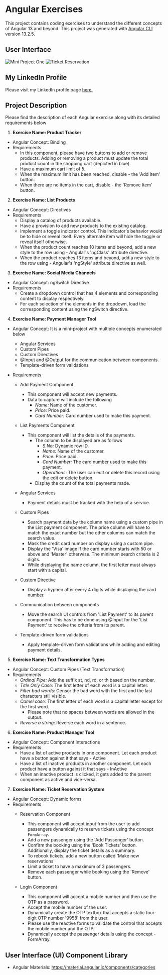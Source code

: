 
# Angular Exercises

This project contains coding exercises to understand the different concepts of Angular 13 and beyond.
This project was generated with [Angular CLI](https://github.com/angular/angular-cli) version 13.2.5.

## User Interface
![Mini Project One](/src/assets/images/UserInterface_MiniProject_One.png)
![Ticket Reservation](/src/assets/images/UserInterface_Ticket_Reservation.png)

## My LinkedIn Profile
Please visit my LinkedIn profile page [here.](https://www.linkedin.com/in/karthiksreenivasan/)

## Project Description
Please find the description of each Angular exercise along with its detailed requirements below

1. **Exercise Name: Product Tracker**
  - Angular Concept: Binding
  - Requirements
    - In this component, please have two buttons to add or remove products. Adding or removing a product must update the total product count in the shopping cart (depicted in blue).
    - Have a maximum cart limit of 5.
    - When the maximum limit has been reached, disable - the 'Add Item' button.
    - When there are no items in the cart, disable - the 'Remove Item' button.
    
2. **Exercise Name: List Products**
  - Angular Concept: Directives
  - Requirements
    - Display a catalog of products available.
    - Have a provision to add new products to the existing catalog.
    - Implement a toggle indicator control. This indicator's behavior would be to hide or reveal itself. Every alternate item will hide the toggle or reveal itself otherwise.
    - When the product count reaches 10 items and beyond, add a new style to the row using - Angular's 'ngClass' attribute directive.
    - When the product reaches 13 items and beyond, add a new style to the row using - Angular's 'ngStyle' attribute directive as well.
   
3. **Exercise Name: Social Media Channels**
  - Angular Concept: ngSwitch Directive
  - Requirements
    - Create a dropdown control that has 4 elements and corresponding content to display respectively.
    - For each selection of the elements in the dropdown, load the corresponding content using the ngSwitch directive.

4. **Exercise Name: Payment Manager Tool**
  - Angular Concept: It is a mini-project with multiple concepts enumerated below
    - Angular Services
    - Custom Pipes
    - Custom Directives
    - @Input and @Output for the communication between components.
    - Template-driven form validations

  - Requirements
    - Add Payment Component
      - This component will accept new payments.
      -  Data to capture will include the following
         - *Name:* Name of the customer.
         - *Price:* Price paid.
         - *Card Number:* Card number used to make this payment.

    - List Payments Component
      - This component will list the details of the payments.
        - The column to be displayed are as follows
          - *S.No:* Dynamic row ID.
          - *Name:* Name of the customer.
          - *Price:* Price paid.
          - *Card Number:* The card number used to make this payment.
          - *Operations:* The user can edit or delete this record using the edit or delete button.
        - Display the count of the total payments made.

    - Angular Services
      - Payment details must be tracked with the help of a service.

    - Custom Pipes
      - Search payment data by the column name using a custom pipe in the List payment component. The price column will have to match the exact number but the other columns can match the search value.
      - Mask the credit card number on display using a custom pipe.
      - Display the 'Visa' image if the card number starts with 50 or above and 'Master' otherwise. The minimum search criteria is 2 digits.
      - While displaying the name column, the first letter must always start with a capital.

    - Custom Directive
      - Display a hyphen after every 4 digits while displaying the card number.

    - Communication between components
      - Move the search UI controls from 'List Payment' to its parent component. This has to be done using @Input for the 'List Payment' to receive the criteria from its parent.

    - Template-driven form validations
      - Apply template-driven form validations while adding and editing payment details.
    
5. **Exercise Name: Text Transformation Types**
  - Angular Concept: Custom Pipes (Text Transformation)
  - Requirements
    - *Ordinal Pipe:* Add the suffix st, nd, rd, or th based on the number.
    - *Title Only Case:* The first letter of each word is a capital letter.
    - *Filter bad words:* Censor the bad word with the first and the last characters still visible.
    - *Camel case:* The first letter of each word is a capital letter except for the first word.
      - Please note that no spaces between words are allowed in the output.
    - *Reverse a string:* Reverse each word in a sentence.
 
6. **Exercise Name: Product Manager Tool**
  - Angular Concept: Component Interactions
  - Requirements
    - Have a list of active products in one component. Let each product have a button against it that says - Active
    - Have a list of inactive products in another component. Let each product have a button against it that says - InActive
    - When an inactive product is clicked, it gets added to the parent component as active and vice-versa.

7. **Exercise Name: Ticket Reservation System**
  - Angular Concept: Dynamic forms
  - Requirements
    - Reservation Component
      - This component will accept input from the user to add passengers dynamically to reserve tickets using the concept `FormArray`.
      - Add a new passenger using the 'Add Passenger' button.
      - Confirm the booking using the 'Book Tickets' button. Additionally, display the ticket details as a summary.
      - To rebook tickets, add a new button called 'Make new reservations'
      - Limit a ticket to have a maximum of 3 passengers.
      - Remove each passenger while booking using the 'Remove' button.

    - Login Component
      - This component will accept a mobile number and then use the OTP as a password.
      - Accept the mobile number of the user.
      - Dynamically create the OTP textbox that accepts a static four-digit OTP number '9958' from the user.
      - Please use the reactive forms to validate the control that accepts the mobile number and the OTP.
      - Dynamically accept the passenger details using the concept - FormArray.

## User Interface (UI) Component Library
- Angular Materials: https://material.angular.io/components/categories

